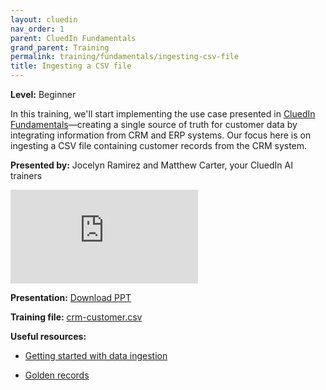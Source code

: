 ```yaml
---
layout: cluedin
nav_order: 1
parent: CluedIn Fundamentals
grand_parent: Training
permalink: training/fundamentals/ingesting-csv-file
title: Ingesting a CSV file
---
```


**Level:** Beginner

In this training, we'll start implementing the use case presented in [CluedIn Fundamentals](/training/fundamentals)—creating a single source of truth for customer data by integrating information from CRM and ERP systems. Our focus here is on ingesting a CSV file containing customer records from the CRM system.

**Presented by:** Jocelyn Ramirez and Matthew Carter, your CluedIn AI trainers

<div class="videoFrame">
<iframe src="https://player.vimeo.com/video/1087088366?badge=0&amp;autopause=0&amp;player_id=0&amp;app_id=58479" frameborder="0" allow="autoplay; fullscreen; picture-in-picture; clipboard-write;" title="CluedIn Fundamentals: Ingesting a CSV file"></iframe>
</div>

**Presentation:** <a href="../../../assets/other/training-ppt/ingesting-a-csv-file.pptx" download>Download PPT</a>

**Training file:** <a href="../../../assets/other/crm-customer.csv" download>crm-customer.csv</a>

**Useful resources:**

- [Getting started with data ingestion](/getting-started/data-ingestion)

- [Golden records](/key-terms-and-features/golden-records)